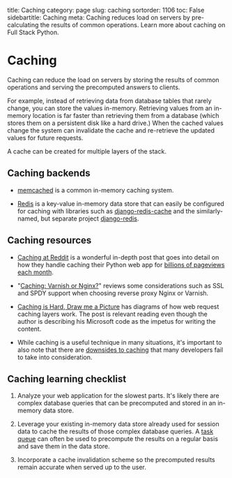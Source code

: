 title: Caching
category: page
slug: caching
sortorder: 1106
toc: False
sidebartitle: Caching
meta: Caching reduces load on servers by pre-calculating the results of common operations. Learn more about caching on Full Stack Python.


# Caching
Caching can reduce the load on servers by storing the results of common 
operations and serving the precomputed answers to clients. 

For example, instead of retrieving data from database tables that rarely 
change, you can store the values in-memory. Retrieving values from an 
in-memory location is far faster than retrieving them from a database (which
stores them on a persistent disk like a hard drive.) When the cached values 
change the system can invalidate the cache and re-retrieve the updated values
for future requests.

A cache can be created for multiple layers of the stack. 


## Caching backends
* [memcached](http://memcached.org/) is a common in-memory caching system.

* [Redis](http://redis.io/) is a key-value in-memory data store that can
  easily be configured for caching with libraries such as 
  [django-redis-cache](https://github.com/sebleier/django-redis-cache)
  and the similarly-named, but separate project 
  [django-redis](https://github.com/niwinz/django-redis).


## Caching resources
* [Caching at Reddit](https://redditblog.com/2017/01/17/caching-at-reddit/)
  is a wonderful in-depth post that goes into detail on how they handle
  caching their Python web app for 
  [billions of pageviews each month](http://expandedramblings.com/index.php/reddit-stats/).

* "[Caching: Varnish or Nginx?](https://bjornjohansen.no/caching-varnish-or-nginx)"
  reviews some considerations such as SSL and SPDY support when choosing
  reverse proxy Nginx or Varnish.

* [Caching is Hard, Draw me a Picture](http://bizcoder.com/caching-is-hard-draw-me-a-picture)
  has diagrams of how web request caching layers work. The post is relevant
  reading even though the author is describing his Microsoft code as the 
  impetus for writing the content.

* While caching is a useful technique in many situations, it's important
  to also note that there are 
  [downsides to caching](https://msol.io/blog/tech/2015/09/05/youre-probably-wrong-about-caching/)
  that many developers fail to take into consideration.


## Caching learning checklist
1. Analyze your web application for the slowest parts. It's likely there are
   complex database queries that can be precomputed and stored in an in-memory
   data store.

1. Leverage your existing in-memory data store already used for session data
   to cache the results of those complex database queries. A 
   [task queue](/task-queues.html) can often be used to precompute the results 
   on a regular basis and save them in the data store.

1. Incorporate a cache invalidation scheme so the precomputed results remain 
   accurate when served up to the user.

